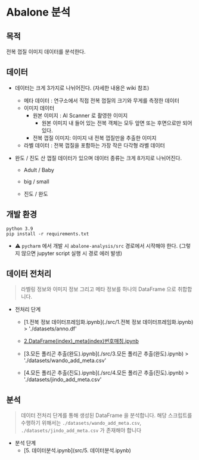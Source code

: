 # Abalone  분석 

## 목적 

전복 껍질 이미지 데이터를 분석한다.

## 데이터 

- 데이터는 크게 3가지로 나뉘어진다. (자세한 내용은 wiki 참조)

  - 메타 데이터 : 연구소에서 직접 전복 껍질의 크기와 무게를 측정한 데이터
  - 이미지 데이터
    - 원본 이미지 : AI Scanner 로 촬영한 이미지
      - 원본 이미지 내 들어 있는 전복 객체는 모두 앞면 또는 후면으로만 되어 있다.
    - 전복 껍질 이미지: 이미지 내 전복 껍질만을 추출한 이미지
  - 라벨 데이터 : 전복 껍질을 포함하는 가장 작은 다각형 라벨 데이터

- 완도 / 진도 산 껍질 데이터가 있으며 데이터 종류는 크게 8가지로 나뉘어진다.

  - Adult / Baby 

  - big / small 

  - 진도 / 완도

    

## 개발 환경

```shell
python 3.9
pip install -r requirements.txt
```

- ⚠️ `pycharm` 에서 개발 시 `abalone-analysis/src` 경로에서 시작해야 한다. (그렇지 않으면 jupyter script 실행 시 경로 에러 발생)



## 데이터 전처리

> 라벨링 정보와 이미지 정보 그리고 메타 정보를 하나의 DataFrame 으로 취합합니다. 

- 전처리 단계 

  - [1.전복 정보 데이터프레임화.ipynb](./src/1.전복 정보 데이터프레임화.ipynb) > './datasets/anno.df'

  - [2.DataFrame(index)_meta(index)번호매칭.ipynb](./src/2.DataFrame(index)_meta(index)번호매칭.ipynb)  

  - [3.모든 폴리곤 추출(완도).ipynb](./src/3.모든 폴리곤 추출(완도).ipynb) > './datasets/wando_add_meta.csv'

  - [4.모든 폴리곤 추출(진도).ipynb](./src/4.모든 폴리곤 추출(진도).ipynb)  > './datasets/jindo_add_meta.csv'

## 분석

> 데이터 전처리 단계를 통해 생성된 DataFrame 을 분석합니다.
> 해당 스크립트를 수행하기 위해서는 `./datasets/wando_add_meta.csv`, `./datasets/jindo_add_meta.csv` 가 존재해야 합니다

- 분석 단계
  - [5. 데이터분석.ipynb](src/5. 데이터분석.ipynb) 